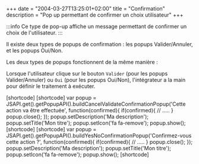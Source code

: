 +++
date = "2004-03-27T13:25:01+02:00"
title = "Confirmation"
description = "Pop up permettant de confirmer un choix utilisateur"
+++


:::info
Ce type de pop-up affiche un message permettant de confirmer un choix de l'utilisateur.
:::

Il existe deux types de popups de confirmation : les popups Valider/Annuler, et les popups Oui/Non.

Les deux types de popups fonctionnent de la même manière :

Lorsque l'utilisateur clique sur le bouton `Valider` (pour les popups Valider/Annuler) ou `Oui` (pour les popups Oui/Non), l'intégrateur a la main pour définir le traitement à exécuter.

[shortcode]
[shortcode]
var popup = JSAPI.get().getPopupAPI().buildCancelValidateConfirmationPopup('Cette action va être effectuée', function(confirmed){
	if(confirmed){
		// .....
    }
	popup.close();
});
popup.setDescription('Ma description');
popup.setTitle('Mon titre');
popup.setIcon('fa fa-remove');
popup.show();
[shortcode]
[shortcode]
var popup = JSAPI.get().getPopupAPI().buildYesNoConfirmationPopup('Confirmez-vous cette action ?', function(confirmed){
	if(confirmed){
		// .....
    }
	popup.close();
});
popup.setDescription('Ma description');
popup.setTitle('Mon titre');
popup.setIcon('fa fa-remove');
popup.show();
[shortcode]